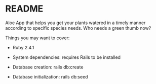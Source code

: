 # README

Aloe App that helps you get your plants watered in a timely manner according to specific species needs. Who needs a green thumb now?

Things you may want to cover:

* Ruby 2.4.1

* System dependencies: requires Rails to be installed

* Database creation: rails db:create

* Database initialization: rails db:seed
